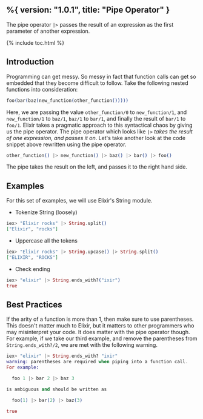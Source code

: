 %{
  version: "1.0.1",
  title: "Pipe Operator"
}
---

The pipe operator `|>` passes the result of an expression as the first parameter of another expression.

{% include toc.html %}

## Introduction

Programming can get messy.
So messy in fact that function calls can get so embedded that they become difficult to follow.
Take the following nested functions into consideration:

```elixir
foo(bar(baz(new_function(other_function()))))
```

Here, we are passing the value `other_function/0` to `new_function/1`, and `new_function/1` to `baz/1`, `baz/1` to `bar/1`, and finally the result of `bar/1` to `foo/1`.
Elixir takes a pragmatic approach to this syntactical chaos by giving us the pipe operator.
The pipe operator which looks like `|>` _takes the result of one expression, and passes it on_.
Let's take another look at the code snippet above rewritten using the pipe operator.

```elixir
other_function() |> new_function() |> baz() |> bar() |> foo()
```

The pipe takes the result on the left, and passes it to the right hand side.

## Examples

For this set of examples, we will use Elixir's String module.

- Tokenize String (loosely)

```elixir
iex> "Elixir rocks" |> String.split()
["Elixir", "rocks"]
```

- Uppercase all the tokens

```elixir
iex> "Elixir rocks" |> String.upcase() |> String.split()
["ELIXIR", "ROCKS"]
```

- Check ending

```elixir
iex> "elixir" |> String.ends_with?("ixir")
true
```

## Best Practices

If the arity of a function is more than 1, then make sure to use parentheses.
This doesn't matter much to Elixir, but it matters to other programmers who may misinterpret your code.
It does matter with the pipe operator though.
For example, if we take our third example, and remove the parentheses from `String.ends_with?/2`, we are met with the following warning.

```elixir
iex> "elixir" |> String.ends_with? "ixir"
warning: parentheses are required when piping into a function call.
For example:

  foo 1 |> bar 2 |> baz 3

is ambiguous and should be written as

  foo(1) |> bar(2) |> baz(3)

true
```
